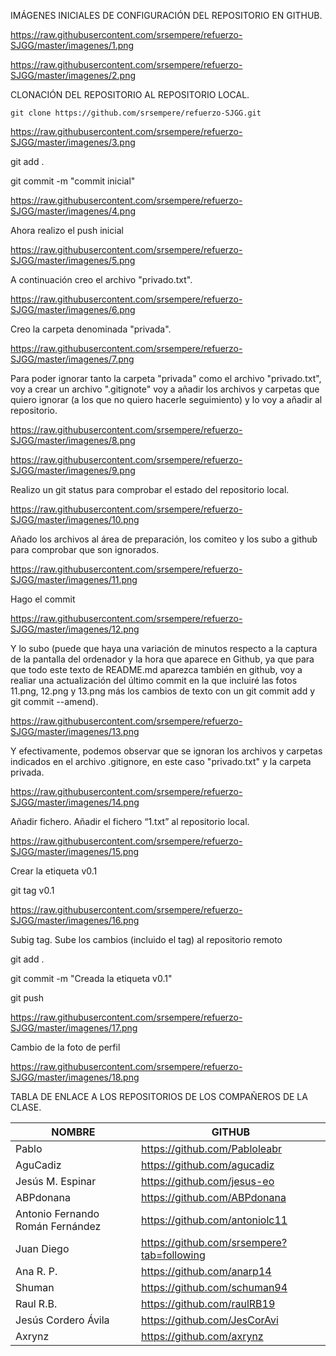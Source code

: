 IMÁGENES INICIALES DE CONFIGURACIÓN DEL REPOSITORIO EN GITHUB.

https://raw.githubusercontent.com/srsempere/refuerzo-SJGG/master/imagenes/1.png

https://raw.githubusercontent.com/srsempere/refuerzo-SJGG/master/imagenes/2.png

CLONACIÓN DEL REPOSITORIO AL REPOSITORIO LOCAL.

    git clone https://github.com/srsempere/refuerzo-SJGG.git

https://raw.githubusercontent.com/srsempere/refuerzo-SJGG/master/imagenes/3.png

git add .

git commit -m "commit inicial"

https://raw.githubusercontent.com/srsempere/refuerzo-SJGG/master/imagenes/4.png

Ahora realizo el push inicial

https://raw.githubusercontent.com/srsempere/refuerzo-SJGG/master/imagenes/5.png

A continuación creo el archivo "privado.txt".

https://raw.githubusercontent.com/srsempere/refuerzo-SJGG/master/imagenes/6.png

Creo la carpeta denominada "privada".

https://raw.githubusercontent.com/srsempere/refuerzo-SJGG/master/imagenes/7.png

Para poder ignorar tanto la carpeta "privada" como el archivo "privado.txt", voy a crear un archivo ".gitignote" voy a añadir los archivos y carpetas que quiero ignorar (a los que no quiero hacerle seguimiento) y lo voy a añadir al repositorio.

https://raw.githubusercontent.com/srsempere/refuerzo-SJGG/master/imagenes/8.png

https://raw.githubusercontent.com/srsempere/refuerzo-SJGG/master/imagenes/9.png

Realizo un git status para comprobar el estado del repositorio local.

https://raw.githubusercontent.com/srsempere/refuerzo-SJGG/master/imagenes/10.png

Añado los archivos al área de preparación, los comiteo y los subo a github para comprobar que son ignorados.

https://raw.githubusercontent.com/srsempere/refuerzo-SJGG/master/imagenes/11.png


Hago el commit

https://raw.githubusercontent.com/srsempere/refuerzo-SJGG/master/imagenes/12.png

Y lo subo (puede que haya una variación de minutos respecto a la captura de la pantalla del ordenador y la hora que aparece en Github, ya que para que todo este texto de README.md aparezca también en github, voy a realiar una actualización del último commit en la que incluiré las fotos 11.png, 12.png y 13.png más los cambios de texto con un git commit add y git commit --amend).

https://raw.githubusercontent.com/srsempere/refuerzo-SJGG/master/imagenes/13.png

Y efectivamente, podemos observar que se ignoran los archivos y carpetas indicados en el archivo .gitignore, en este caso "privado.txt" y la carpeta privada.

https://raw.githubusercontent.com/srsempere/refuerzo-SJGG/master/imagenes/14.png

Añadir fichero. Añadir el fichero “1.txt” al repositorio local.

https://raw.githubusercontent.com/srsempere/refuerzo-SJGG/master/imagenes/15.png

Crear la etiqueta v0.1

git tag v0.1

https://raw.githubusercontent.com/srsempere/refuerzo-SJGG/master/imagenes/16.png

Subig tag. Sube los cambios (incluido el tag) al repositorio remoto

git add .

git commit -m "Creada la etiqueta v0.1"

git push

https://raw.githubusercontent.com/srsempere/refuerzo-SJGG/master/imagenes/17.png

Cambio de la foto de perfil

https://raw.githubusercontent.com/srsempere/refuerzo-SJGG/master/imagenes/18.png

TABLA DE ENLACE A LOS REPOSITORIOS DE LOS COMPAÑEROS DE LA CLASE.

| NOMBRE | GITHUB |
---------|--------|
Pablo | https://github.com/Pabloleabr
AguCadiz | https://github.com/agucadiz
Jesús M. Espinar | https://github.com/jesus-eo
ABPdonana | https://github.com/ABPdonana
Antonio Fernando Román Fernández | https://github.com/antoniolc11
Juan Diego | https://github.com/srsempere?tab=following
Ana R. P. | https://github.com/anarp14
Shuman | https://github.com/schuman94
Raul R.B. | https://github.com/raulRB19
Jesús Cordero Ávila | https://github.com/JesCorAvi
Axrynz | https://github.com/axrynz